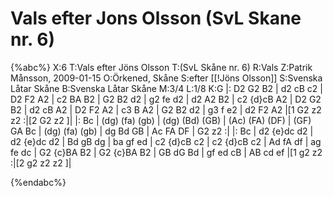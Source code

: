 # Vals efter Jons Olsson (SvL Skane nr. 6)

{%abc%}
X:6
T:Vals efter Jöns Olsson
T:(SvL Skåne nr. 6)
R:Vals
Z:Patrik Månsson, 2009-01-15
O:Örkened, Skåne
S:efter [[!Jöns Olsson]]
S:Svenska Låtar Skåne
B:Svenska Låtar Skåne
M:3/4
L:1/8
K:G
|: D2 G2 B2 | d2 cB c2 | D2 F2 A2 | c2 BA B2 | G2 B2 d2 |
g2 fe d2 | d2 A2 B2 | c2 {d}cB A2 | D2 G2 B2 | d2 cB A2 |
D2 F2 A2 | c3 B A2 | G2 B2 d2 | g3 f e2 | d2 F2 A2 |[1 G2 z2 z2 :|[2 G2 z2 ]|
|: Bc | (dg) (fa) (gb) | (dg) (Bd) (GB) | (Ac) (FA) (DF) |
 (GF) GA Bc | (dg) (fa) (gb) | dg Bd GB | Ac FA DF | G2 z2 :|
|: Bc | d2 {e}dc d2 | d2 {e}dc d2 | Bd gB dg |
ba gf ed | c2 {d}cB c2 | c2 {d}cB c2 | Ad fA df |
ag fe dc | G2 {c}BA B2 | G2 {c}BA B2 | GB dG Bd |
gf ed cB | AB cd ef |[1 g2 z2 :|[2 g2 z2 z2 ]|



{%endabc%}

